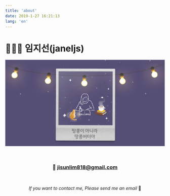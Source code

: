 ```yaml
---
title: 'about'
date: 2019-1-27 16:21:13
lang: 'en'
---
```


# 🙋🏻‍♀️ 임지선(janeljs)



<div align="center">

![ ](./images/study.gif)

<br/> 

### 💌 jisunlim818@gmail.com

<br/>

_If you want to contact me, Please send me an email_ 🙂






<br/>
</div>

